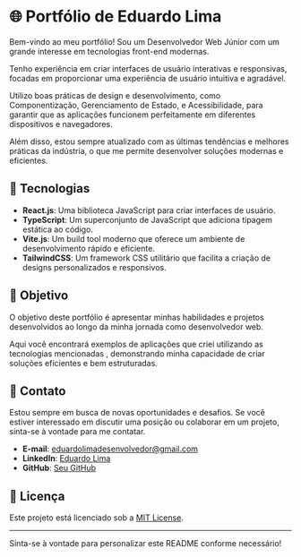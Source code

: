 # 🌐 Portfólio de Eduardo Lima

Bem-vindo ao meu portfólio! Sou um Desenvolvedor Web Júnior com um grande 
interesse em tecnologias front-end modernas. 

Tenho experiência em criar interfaces de usuário interativas e responsivas,
focadas em proporcionar uma experiência de usuário intuitiva e agradável.

Utilizo boas práticas de design e desenvolvimento, como Componentização, 
Gerenciamento de Estado, e Acessibilidade, para garantir que as aplicações 
funcionem perfeitamente em diferentes dispositivos e navegadores. 

Além disso, estou sempre atualizado com as últimas tendências e melhores práticas
da indústria, o que me permite desenvolver soluções modernas e eficientes.

## 🚀 Tecnologias

- **React.js**: Uma biblioteca JavaScript para criar interfaces de usuário.
- **TypeScript**: Um superconjunto de JavaScript que adiciona tipagem estática ao código.
- **Vite.js**: Um build tool moderno que oferece um ambiente de desenvolvimento rápido e eficiente.
- **TailwindCSS**: Um framework CSS utilitário que facilita a criação de designs personalizados e responsivos.

## 🎯 Objetivo

O objetivo deste portfólio é apresentar minhas habilidades e projetos desenvolvidos 
ao longo da minha jornada como desenvolvedor web. 

Aqui você encontrará exemplos de aplicações que criei utilizando as tecnologias mencionadas
, demonstrando minha capacidade de criar soluções eficientes e bem estruturadas.

## 📧 Contato

Estou sempre em busca de novas oportunidades e desafios.
Se você estiver interessado em discutir uma posição ou colaborar em um projeto,
sinta-se à vontade para me contatar.

- **E-mail**: eduardolimadesenvolvedor@gmail.com
- **LinkedIn**: [Eduardo Lima](https://www.linkedin.com/in/eduardo-ldev)
- **GitHub**: [Seu GitHub](https://github.com/eduardolimadev01)

## 📄 Licença

Este projeto está licenciado sob a [MIT License](./LICENSE).

---

Sinta-se à vontade para personalizar este README conforme necessário!

